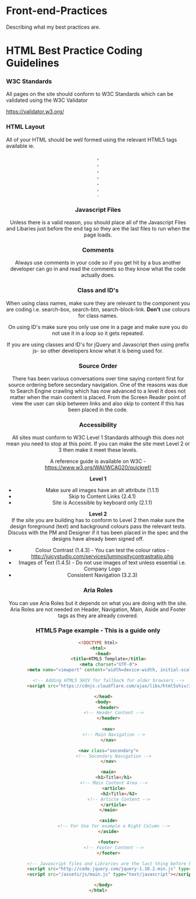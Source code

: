 # Front-end-Practices
Describing what my best practices are.


# HTML Best Practice Coding Guidelines

### W3C Standards
All pages on the site should conform to W3C Standards which can be validated using the W3C Validator

https://validator.w3.org/

### HTML Layout
All of your HTML should be well formed using the relevant HTML5 tags available ie. <header>, <nav>, <main>, <article>, <section>, <aside>, <footer>.

### Javascript Files
Unless there is a valid reason, you should place all of the Javascript Files and Libaries just before the end </body> tag so they are the last files to run when the page loads.

### Comments
Always use comments in your code so if you get hit by a bus another developer can go in and read the comments so they know what the code actually does.

### Class and ID's
When using class names, make sure they are relevant to the component you are coding i.e. search-box, search-btn, search-block-link. **Don't** use colours for class names.

On using ID's make sure you only use one in a page and make sure you do not use it in a loop so it gets repeated.

If you are using classes and ID's for jQuery and Javascript then using prefix js- so other developers know what it is being used for.

### Source Order  
There has been various conversations over time saying content first for source ordering before secondary navigation. One of the reasons was due to Search Engine crawling which has now advanced to a level it does not matter when the main content is placed. From the Screen Reader point of view the user can skip between links and also skip to content if this has been placed in the code.

### Accessibility
All sites must conform to W3C Level 1 Standards although this does not mean you need to stop at this point. If you can make the site meet Level 2 or 3 then make it meet these levels. 

A reference guide is available on W3C - https://www.w3.org/WAI/WCAG20/quickref/

**Level 1**  
* Make sure all images have an alt attribute (1.1.1)
* Skip to Content Links (2.4.1)
* Site is Accessible by keyboard only (2.1.1)

**Level 2**  
If the site you are building has to conform to Level 2 then make sure the design foreground (text) and background colours pass the relevant tests. Discuss with the PM and Designer if it has been placed in the spec and the designs have already been signed off.

* Colour Contrast (1.4.3) - You can test the colour ratios - http://juicystudio.com/services/luminositycontrastratio.php
* Images of Text (1.4.5) - Do not use images of text unless essential i.e. Company Logo
* Consistent Navigation (3.2.3)


### Aria Roles  
You can use Aria Roles but it depends on what you are doing with the site. Aria Roles are not needed on Header, Navigation, Main, Aside and Footer tags as they are already covered.

### HTML5 Page example - This is a guide only

```html
<!DOCTYPE html>
<html>
    <head>
        <title>HTML5 Template</title>
        <meta charset="UTF-8">
        <meta name="viewport" content="width=device-width, initial-scale=1">

        <!-- Adding HTML5 SHIV for fallback for older browsers -->
        <script src="https://cdnjs.cloudflare.com/ajax/libs/html5shiv/3.7.3/html5shiv-printshiv.js"></script>

    </head>
    <body>
        <header>
        	<!-- Header Content -->
        </header>
   
        <nav>
        	<!-- Main Navigation -->
        </nav>

		<nav class="secondary">
			<!-- Secondary Navigation -->
		</nav>

		<main>
			<h1>Title</h1>
			<!-- Main Content Area -->
			<article>
            	<h2>Title</h2>
				<!-- Article Content -->
        	</article>
		</main>

        <aside>
        	<!-- For Use for example a Right Column -->
        </aside>

        <footer>
        	<!-- Footer Content -->
        </footer>

		<!-- Javascript files and Libraries are the last thing before body tag -->
        <script src="http://code.jquery.com/jquery-1.10.2.min.js" type="text/javascript"></script>
        <script src="/assets/js/main.js" type="text/javascript"></script>

    </body>
</html>